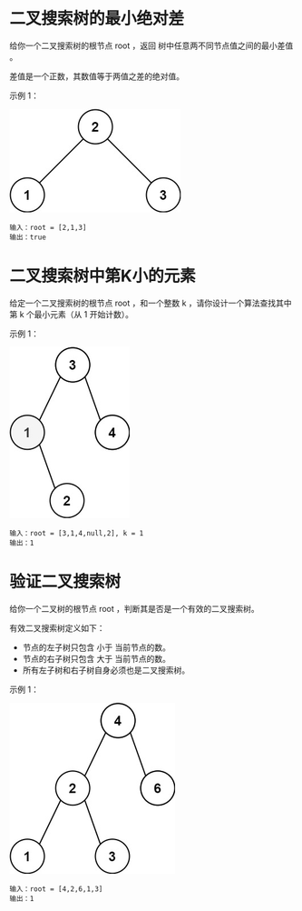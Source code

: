 # 二叉搜索树的最小绝对差
给你一个二叉搜索树的根节点 root ，返回 树中任意两不同节点值之间的最小差值 。

差值是一个正数，其数值等于两值之差的绝对值。

示例 1：

![alt text](image-2.png)

    输入：root = [2,1,3]
    输出：true
# 二叉搜索树中第K小的元素
给定一个二叉搜索树的根节点 root ，和一个整数 k ，请你设计一个算法查找其中第 k 个最小元素（从 1 开始计数）。

示例 1：

![alt text](image-1.png)

    输入：root = [3,1,4,null,2], k = 1
    输出：1
# 验证二叉搜索树
给你一个二叉树的根节点 root ，判断其是否是一个有效的二叉搜索树。

有效二叉搜索树定义如下：

- 节点的左子树只包含 小于 当前节点的数。
- 节点的右子树只包含 大于 当前节点的数。
- 所有左子树和右子树自身必须也是二叉搜索树。

示例 1：

![alt text](image.png)

    输入：root = [4,2,6,1,3]
    输出：1